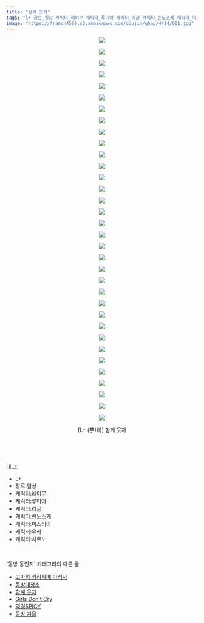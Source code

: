 ```yaml
---
title: "함께 웃자"
tags: "l+ 장르_일상 캐릭터_레이무 캐릭터_루미아 캐릭터_리글 캐릭터_린노스케 캐릭터_미스티아 캐릭터_유카 캐릭터_치르노 芋川 동방_동인지"
image: "https://franch4569.s3.amazonaws.com/doujin/ghap/4414/001.jpg"
---
```

<div class="article">
<p style="text-align: center; clear: none; float: none;"><img src="{{ site.imgserver2 }}/ghap/4414/001.jpg"/></p>
<p style="text-align: center; clear: none; float: none;"><img src="{{ site.imgserver2 }}/ghap/4414/002.jpg"/></p>
<p style="text-align: center; clear: none; float: none;"><img src="{{ site.imgserver2 }}/ghap/4414/003.jpg"/></p>
<p style="text-align: center; clear: none; float: none;"><img src="{{ site.imgserver2 }}/ghap/4414/004.jpg"/></p>
<p style="text-align: center; clear: none; float: none;"><img src="{{ site.imgserver2 }}/ghap/4414/005.jpg"/></p>
<p style="text-align: center; clear: none; float: none;"><img src="{{ site.imgserver2 }}/ghap/4414/006.jpg"/></p>
<p style="text-align: center; clear: none; float: none;"><img src="{{ site.imgserver2 }}/ghap/4414/007.jpg"/></p>
<p style="text-align: center; clear: none; float: none;"><img src="{{ site.imgserver2 }}/ghap/4414/008.jpg"/></p>
<p style="text-align: center; clear: none; float: none;"><img src="{{ site.imgserver2 }}/ghap/4414/009.jpg"/></p>
<p style="text-align: center; clear: none; float: none;"><img src="{{ site.imgserver2 }}/ghap/4414/010.jpg"/></p>
<p style="text-align: center; clear: none; float: none;"><img src="{{ site.imgserver2 }}/ghap/4414/011.jpg"/></p>
<p style="text-align: center; clear: none; float: none;"><img src="{{ site.imgserver2 }}/ghap/4414/012.jpg"/></p>
<p style="text-align: center; clear: none; float: none;"><img src="{{ site.imgserver2 }}/ghap/4414/013.jpg"/></p>
<p style="text-align: center; clear: none; float: none;"><img src="{{ site.imgserver2 }}/ghap/4414/014.jpg"/></p>
<p style="text-align: center; clear: none; float: none;"><img src="{{ site.imgserver2 }}/ghap/4414/015.jpg"/></p>
<p style="text-align: center; clear: none; float: none;"><img src="{{ site.imgserver2 }}/ghap/4414/016.jpg"/></p>
<p style="text-align: center; clear: none; float: none;"><img src="{{ site.imgserver2 }}/ghap/4414/017.jpg"/></p>
<p style="text-align: center; clear: none; float: none;"><img src="{{ site.imgserver2 }}/ghap/4414/018.jpg"/></p>
<p style="text-align: center; clear: none; float: none;"><img src="{{ site.imgserver2 }}/ghap/4414/019.jpg"/></p>
<p style="text-align: center; clear: none; float: none;"><img src="{{ site.imgserver2 }}/ghap/4414/020.jpg"/></p>
<p style="text-align: center; clear: none; float: none;"><img src="{{ site.imgserver2 }}/ghap/4414/021.jpg"/></p>
<p style="text-align: center; clear: none; float: none;"><img src="{{ site.imgserver2 }}/ghap/4414/022.jpg"/></p>
<p style="text-align: center; clear: none; float: none;"><img src="{{ site.imgserver2 }}/ghap/4414/023.jpg"/></p>
<p style="text-align: center; clear: none; float: none;"><img src="{{ site.imgserver2 }}/ghap/4414/024.jpg"/></p>
<p style="text-align: center; clear: none; float: none;"><img src="{{ site.imgserver2 }}/ghap/4414/025.jpg"/></p>
<p style="text-align: center; clear: none; float: none;"><img src="{{ site.imgserver2 }}/ghap/4414/026.jpg"/></p>
<p style="text-align: center; clear: none; float: none;"><img src="{{ site.imgserver2 }}/ghap/4414/027.jpg"/></p>
<p style="text-align: center; clear: none; float: none;"><img src="{{ site.imgserver2 }}/ghap/4414/028.jpg"/></p>
<p style="text-align: center; clear: none; float: none;"><img src="{{ site.imgserver2 }}/ghap/4414/029.jpg"/></p>
<p style="text-align: center; clear: none; float: none;"><img src="{{ site.imgserver2 }}/ghap/4414/030.jpg"/></p>
<p style="text-align: center; clear: none; float: none;"><img src="{{ site.imgserver2 }}/ghap/4414/031.jpg"/></p>
<p style="text-align: center; clear: none; float: none;"><img src="{{ site.imgserver2 }}/ghap/4414/032.jpg"/></p>
<p style="text-align: center; clear: none; float: none;"><img src="{{ site.imgserver2 }}/ghap/4414/033.jpg"/></p>
<p style="text-align: center; clear: none; float: none;"><img src="{{ site.imgserver2 }}/ghap/4414/034.jpg"/></p>
<p style="text-align: center; clear: none; float: none;">[L+ (芋川)] 함께 웃자</p>
<p><br/></p>
</div><br/>
<div class="tagTrail">
<p>태그: </p>
<ul>
<li>L+</li>
<li>장르:일상</li>
<li>캐릭터:레이무</li>
<li>캐릭터:루미아</li>
<li>캐릭터:리글</li>
<li>캐릭터:린노스케</li>
<li>캐릭터:미스티아</li>
<li>캐릭터:유카</li>
<li>캐릭터:치르노</li>
</ul>
</div><br/>
<div class="another">
<p>'동방 동인지' 카테고리의 다른 글</p>
<ul>
<li><a href="/ghap_4416">고마워 키리사메 마리사</a></li>
<li><a href="/ghap_4415">동방대청소</a></li>
<li><a href="/ghap_4414">함께 웃자</a></li>
<li><a href="/ghap_4413">Girls Don't Cry</a></li>
<li><a href="/ghap_4412">역경SPICY</a></li>
<li><a href="/ghap_4411">동방 겨울</a></li>
</ul>
</div><br/>
<div class="cb_module cb_fluid">
<div class="cb_wrt cb_profile">
</div><!-- commentList close -->
</div><br/>

